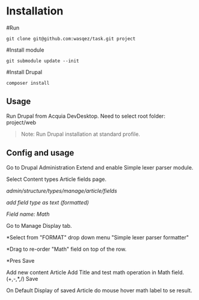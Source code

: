 # Installation

#Run

`git clone git@github.com:wasqez/task.git project`

#Install module 

`git submodule update --init`

#Install Drupal

`composer install`

## Usage

Run Drupal from Acquia DevDesktop.
Need to select root folder: project/web

> Note: Run Drupal installation at standard profile.

## Config and usage

Go to Drupal Administration Extend and enable Simple lexer parser module. 

Select Content types Article fields page.

*admin/structure/types/manage/article/fields*

*add field type as text (formatted)*

*Field name: Math*


Go to Manage Display tab.

*Select from "FORMAT" drop down menu "Simple lexer parser formatter"

*Drag to re-order "Math" field on top of the row. 

*Pres Save


Add new content Article 
Add Title and test math operation in Math field.
(+,-,*,/)
Save 

On Default Display of saved Article do mouse hover math label to se result.
